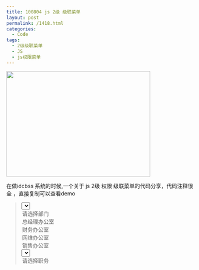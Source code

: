 ```yaml
---
title: 100804 js 2级 级联菜单
layout: post
permalink: /1418.html
categories:
  - Code
tags:
  - 2级级联菜单
  - JS
  - js权限菜单
---
```

[<img class="aligncenter size-full wp-image-1419" title="js" src="http://www.80aj.com/wp-content/uploads/2010/08/js.jpg" alt="" width="379" height="278" />][1]

在做idcbss 系统的时候,一个关于 js 2级 权限 级联菜单的代码分享，代码注释很全 ，直接复制可以查看demo

> <div id="_mcePaste">
>   <!DOCTYPE HTML PUBLIC &#8220;-//W3C//DTD HTML 4.0 Transitional//EN&#8221;>
> </div>
> 
> <div id="_mcePaste">
>   <HTML>
> </div>
> 
> <div id="_mcePaste">
>   <HEAD>
> </div>
> 
> <div id="_mcePaste">
>   <meta http-equiv=&#8221;Content-Type&#8221; content=&#8221;text/html; charset=gb2312&#8243;>
> </div>
> 
> <div id="_mcePaste">
>   <TITLE> blog.80aj.com </TITLE>
> </div>
> 
> <div id="_mcePaste">
>   <META NAME=&#8221;Generator&#8221; CONTENT=&#8221;EditPlus&#8221;>
> </div>
> 
> <div id="_mcePaste">
>   <META NAME=&#8221;Author&#8221; CONTENT=&#8221;">
> </div>
> 
> <div id="_mcePaste">
>   <META NAME=&#8221;Keywords&#8221; CONTENT=&#8221;">
> </div>
> 
> <div id="_mcePaste">
>   <META NAME=&#8221;Description&#8221; CONTENT=&#8221;">
> </div>
> 
> <div id="_mcePaste">
>   <script language=&#8221;JavaScript&#8221; type=&#8221;text/javascript&#8221;>
> </div>
> 
> <div id="_mcePaste">
>   //定义权限的 2维数组
> </div>
> 
> <div id="_mcePaste">
>   var pro=[
> </div>
> 
> <div id="_mcePaste">
>   [["1","总经理"],["2","副经理"],["3","经理"]],
> </div>
> 
> <div id="_mcePaste">
>   [["1","总财务"],["2","副财务"],["3","财务"]],
> </div>
> 
> <div id="_mcePaste">
>   [["1","总网维"],["2","副网维"],["3","网维"]],
> </div>
> 
> <div id="_mcePaste">
>   [["1","总销售"],["2","副销售"],["3","销售"]]
> </div>
> 
> <div id="_mcePaste">
>   ];
> </div>
> 
> <div id="_mcePaste">
>   function getPros(){
> </div>
> 
> <div id="_mcePaste">
>   //获得组下拉框的对象
> </div>
> 
> <div id="_mcePaste">
>   var sltGroup=document.form1.group;
> </div>
> 
> <div id="_mcePaste">
>   //获得权限下拉框的对象
> </div>
> 
> <div id="_mcePaste">
>   var sltPro=document.form1.pro;
> </div>
> 
> <div id="_mcePaste">
>   //得到对应组的权限数组
> </div>
> 
> <div id="_mcePaste">
>   var groupPro=pro[sltGroup.selectedIndex - 1];
> </div>
> 
> <div id="_mcePaste">
>   //清空权限下拉框，仅留提示选项
> </div>
> 
> <div id="_mcePaste">
>   sltPro.length=1;
> </div>
> 
> <div id="_mcePaste">
>   //将权限数组中的值填充到权限下拉框中
> </div>
> 
> <div id="_mcePaste">
>   for(var i=0;i<groupPro.length;i++){
> </div>
> 
> <div id="_mcePaste">
>   sltPro[i+1]=new Option(groupPro[i][1],groupPro[i][0]);
> </div>
> 
> <div id="_mcePaste">
>   }
> </div>
> 
> <div id="_mcePaste">
>   }
> </div>
> 
> <div id="_mcePaste">
>   </script>
> </div>
> 
> <div id="_mcePaste">
>   </HEAD>
> </div>
> 
> <div id="_mcePaste">
>   <BODY>
> </div>
> 
> <div id="_mcePaste">
>   <FORM METHOD=POST ACTION=&#8221;" name=&#8221;form1&#8243;>
> </div>
> 
> <div id="_mcePaste">
>   <SELECT NAME=&#8221;group&#8221; onChange=&#8221;getPros()&#8221;>
> </div>
> 
> <div id="_mcePaste">
>   <OPTION>请选择部门 </OPTION>
> </div>
> 
> <div id="_mcePaste">
>   <OPTION VALUE=&#8221;总经理办公室&#8221;>总经理办公室 </OPTION>
> </div>
> 
> <div id="_mcePaste">
>   <OPTION VALUE=&#8221;财务办公室&#8221;>财务办公室 </OPTION>
> </div>
> 
> <div id="_mcePaste">
>   <OPTION VALUE=&#8221;网维办公室&#8221;>网维办公室</OPTION>
> </div>
> 
> <div id="_mcePaste">
>   <OPTION VALUE=&#8221;销售办公室&#8221;>销售办公室</OPTION>
> </div>
> 
> <div id="_mcePaste">
>   </SELECT>
> </div>
> 
> <div id="_mcePaste">
>   <SELECT NAME=&#8221;pro&#8221;>
> </div>
> 
> <div id="_mcePaste">
>   <OPTION>请选择职务 </OPTION>
> </div>
> 
> <div id="_mcePaste">
>   </SELECT>
> </div>
> 
> <div id="_mcePaste">
>   </FORM>
> </div>
> 
> <div id="_mcePaste">
>   </BODY>
> </div>
> 
> <div id="_mcePaste">
>   </HTML>
> </div>

<div>
</div>

 [1]: http://www.80aj.com/wp-content/uploads/2010/08/js.jpg